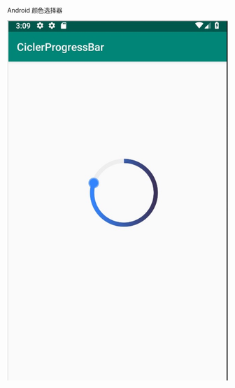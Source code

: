 Android 颜色选择器


![image](https://raw.githubusercontent.com/Vennxu/CicleProgressBar/master/img/1.png)